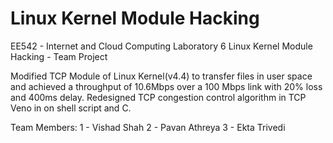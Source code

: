 # Linux Kernel Module Hacking
EE542 - Internet and Cloud Computing 
Laboratory 6 
Linux Kernel Module Hacking - Team Project

Modified TCP Module of Linux Kernel(v4.4) to transfer files in user space and achieved a throughput of 10.6Mbps over a 100 Mbps link with 20% loss and 400ms delay. Redesigned TCP congestion control algorithm in TCP Veno in on shell script and C.

Team Members: 
1 - Vishad Shah 
2 - Pavan Athreya 
3 - Ekta Trivedi

